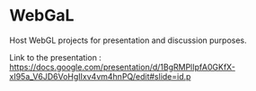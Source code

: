 # WebGaL
Host WebGL projects for presentation and discussion purposes. 

Link to the presentation : 
https://docs.google.com/presentation/d/1BgRMPlIpfA0GKfX-xI95a_V6JD6VoHgIIxv4vm4hnPQ/edit#slide=id.p
